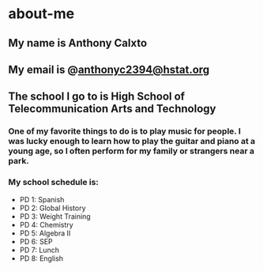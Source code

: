 # about-me
## My name is Anthony Calxto 
## My email is @anthonyc2394@hstat.org
## The school I go to is High School of Telecommunication Arts and Technology
### One of my favorite things to do is to play music for people. I was lucky enough to learn how to play the guitar and piano at a young age, so I often perform for my family or strangers near a park.
### My school schedule is: 

* PD 1: Spanish
* PD 2: Global History
* PD 3: Weight Training
* PD 4: Chemistry
* PD 5: Algebra II
* PD 6: SEP
* PD 7: Lunch
* PD 8: English